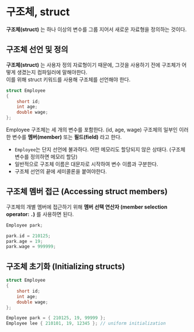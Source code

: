 # 구조체, struct

**구조체(struct)** 는 하나 이상의 변수를 그룹 지어서 새로운 자료형을 정의하는 것이다.

## 구조체 선언 및 정의

**구조체(struct)** 는 사용자 정의 자료형이기 때문에, 그것을 사용하기 전에 구조체가 어떻게 생겼는지 컴파일러에 말해야한다.<br>
이를 위해 struct 키워드를 사용해 구조체를 선언해야 한다.

```cpp
struct Employee
{
    short id;
    int age;
    double wage;
};
```

Employee 구조체는 세 개의 변수를 포함한다. (id, age, wage) 구조체의 일부인 이러한 변수를 **멤버(member)** 또는 **필드(field)** 라고 한다.

 - `Employee`는 단지 선언에 불과하다. 어떤 메모리도 할당되지 않은 상태다. (구조체 변수를 정의하면 메모리 할당)
 - 일반적으로 구조체 이름은 대문자로 시작하여 변수 이름과 구분한다.
 - 구조체 선언의 끝에 세미콜론을 붙여야한다.

## 구조체 멤버 접근 (Accessing struct members)

구조체의 개별 멤버에 접근하기 위해 **멤버 선택 연산자 (member selection operator: `.`)** 를 사용하면 된다.

```cpp
Employee park;

park.id = 210125;
park.age = 19;
park.wage = 999999;
```

## 구조체 초기화 (Initializing structs)

```cpp
struct Employee
{
    short id;
    int age;
    double wage;
};

Employee park = { 210125, 19, 99999 };
Employee lee { 210101, 19, 12345 }; // uniform initialization
```
